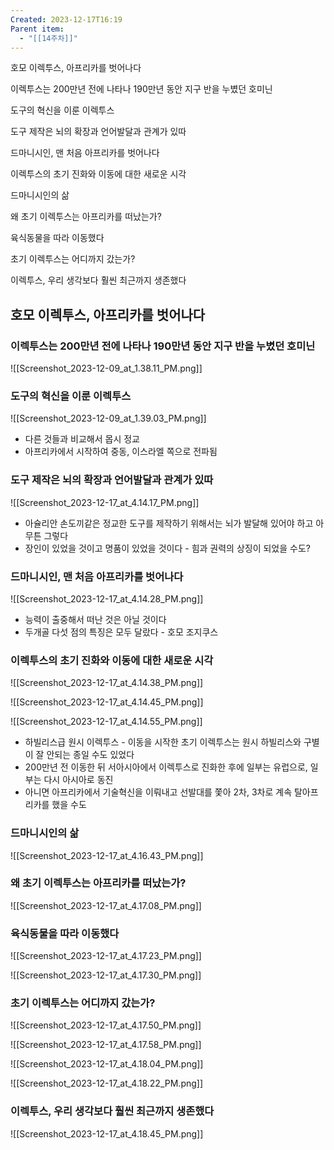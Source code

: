 ```yaml
---
Created: 2023-12-17T16:19
Parent item:
  - "[[14주차]]"
---
```

호모 이렉투스, 아프리카를 벗어나다

이렉투스는 200만년 전에 나타나 190만년 동안 지구 반을 누볐던 호미닌

도구의 혁신을 이룬 이렉투스

도구 제작은 뇌의 확장과 언어발달과 관계가 있따

드마니시인, 맨 처음 아프리카를 벗어나다

이렉투스의 초기 진화와 이동에 대한 새로운 시각

드마니시인의 삶

왜 초기 이렉투스는 아프리카를 떠났는가?

육식동물을 따라 이동했다

초기 이렉투스는 어디까지 갔는가?

이렉투스, 우리 생각보다 훨씬 최근까지 생존했다

## 호모 이렉투스, 아프리카를 벗어나다

### 이렉투스는 200만년 전에 나타나 190만년 동안 지구 반을 누볐던 호미닌

![[Screenshot_2023-12-09_at_1.38.11_PM.png]]

### 도구의 혁신을 이룬 이렉투스

![[Screenshot_2023-12-09_at_1.39.03_PM.png]]

- 다른 것들과 비교해서 몹시 정교
- 아프리카에서 시작하여 중동, 이스라엘 쪽으로 전파됨

### 도구 제작은 뇌의 확장과 언어발달과 관계가 있따

![[Screenshot_2023-12-17_at_4.14.17_PM.png]]

- 아슐리안 손도끼같은 정교한 도구를 제작하기 위해서는 뇌가 발달해 있어야 하고 아무튼 그렇다
- 장인이 있었을 것이고 명품이 있었을 것이다 - 힘과 권력의 상징이 되었을 수도?

### 드마니시인, 맨 처음 아프리카를 벗어나다

![[Screenshot_2023-12-17_at_4.14.28_PM.png]]

- 능력이 출중해서 떠난 것은 아닐 것이다
- 두개골 다섯 점의 특징은 모두 달랐다 - 호모 조지쿠스

### 이렉투스의 초기 진화와 이동에 대한 새로운 시각

![[Screenshot_2023-12-17_at_4.14.38_PM.png]]

![[Screenshot_2023-12-17_at_4.14.45_PM.png]]

![[Screenshot_2023-12-17_at_4.14.55_PM.png]]

- 하빌리스급 원시 이렉투스 - 이동을 시작한 초기 이렉투스는 원시 하빌리스와 구별이 잘 안되는 종일 수도 있었다
- 200만년 전 이동한 뒤 서아시아에서 이렉투스로 진화한 후에 일부는 유럽으로, 일부는 다시 아시아로 동진
- 아니면 아프리카에서 기술혁신을 이뤄내고 선발대를 쫓아 2차, 3차로 계속 탈아프리카를 했을 수도

### 드마니시인의 삶

![[Screenshot_2023-12-17_at_4.16.43_PM.png]]

### 왜 초기 이렉투스는 아프리카를 떠났는가?

![[Screenshot_2023-12-17_at_4.17.08_PM.png]]

### 육식동물을 따라 이동했다

![[Screenshot_2023-12-17_at_4.17.23_PM.png]]

![[Screenshot_2023-12-17_at_4.17.30_PM.png]]

### 초기 이렉투스는 어디까지 갔는가?

![[Screenshot_2023-12-17_at_4.17.50_PM.png]]

![[Screenshot_2023-12-17_at_4.17.58_PM.png]]

![[Screenshot_2023-12-17_at_4.18.04_PM.png]]

![[Screenshot_2023-12-17_at_4.18.22_PM.png]]

### 이렉투스, 우리 생각보다 훨씬 최근까지 생존했다

![[Screenshot_2023-12-17_at_4.18.45_PM.png]]
